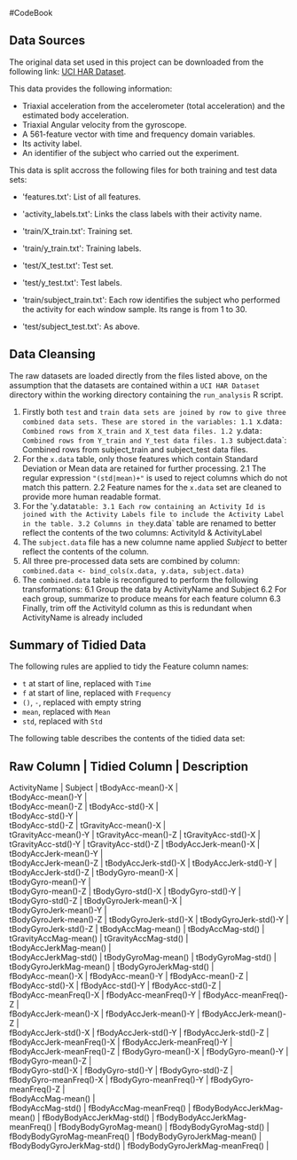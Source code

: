 #CodeBook

## Data Sources

The original data set used in this project can be downloaded from the following link: [UCI HAR Dataset]().

This data provides the following information:

- Triaxial acceleration from the accelerometer (total acceleration) and the estimated body acceleration.
- Triaxial Angular velocity from the gyroscope. 
- A 561-feature vector with time and frequency domain variables. 
- Its activity label. 
- An identifier of the subject who carried out the experiment.

This data is split accross the following files for both training and test data sets:

- 'features.txt': List of all features.

- 'activity_labels.txt': Links the class labels with their activity name.

- 'train/X_train.txt': Training set.

- 'train/y_train.txt': Training labels.

- 'test/X_test.txt': Test set.

- 'test/y_test.txt': Test labels.

- 'train/subject_train.txt': Each row identifies the subject who performed the activity for each window sample. Its range is from 1 to 30.

- 'test/subject_test.txt': As above. 

## Data Cleansing

The raw datasets are loaded directly from the files listed above, 
on the assumption that the datasets are contained within a `UCI HAR Dataset` directory within the working directory containing the
`run_analysis` R script.

1. Firstly both `test` and `train data sets are joined by row to give three combined data sets. These are stored in the variables:
  1.1 `x.data`: Combined rows from X_train and X_test data files.
  1.2 `y.data`: Combined rows from Y_train and Y_test data files.
  1.3 `subject.data`: Combined rows from subject_train and subject_test data files.
2. For the `x.data` table, only those features which contain Standard Deviation or Mean data are retained for further processing.
  2.1 The regular expression `"(std|mean)+"` is used to reject columns which do not match this pattern.
  2.2 Feature names for the `x.data` set are cleaned to provide more human readable format.
3. For the 'y.data` table:
  3.1 Each row containing an Activity Id is joined with the Activity Labels file to include the Activity Label in the table.
  3.2 Columns in the `y.data` table are renamed to better reflect the contents of the two columns: ActivityId & ActivityLabel
4. The `subject.data` file has a new columne name applied _Subject_ to better reflect the contents of the column.
5. All three pre-processed data sets are combined by column: ```combined.data <- bind_cols(x.data, y.data, subject.data)```
6. The `combined.data` table is reconfigured to perform the following transformations:
  6.1 Group the data by ActivityName and Subject
  6.2 For each group, summarize to produce means for each feature column
  6.3 Finally, trim off the ActivityId column as this is redundant when ActivityName is already included

## Summary of Tidied Data

The following rules are applied to tidy the Feature column names:

* `t` at start of line, replaced with `Time`
* `f` at start of line, replaced with `Frequency`
* `()`, `-`, replaced with empty string
* `mean`, replaced with `Mean`
* `std`, replaced with `Std`

The following table describes the contents of the tidied data set:

Raw Column                      | Tidied Column | Description
--------------------------------------------------------------
ActivityName                    |
Subject                         |
tBodyAcc-mean()-X               |       
tBodyAcc-mean()-Y               |       
tBodyAcc-mean()-Z               |
tBodyAcc-std()-X                |        
tBodyAcc-std()-Y                |    
tBodyAcc-std()-Z                |
tGravityAcc-mean()-X            |    
tGravityAcc-mean()-Y            |
tGravityAcc-mean()-Z            |
tGravityAcc-std()-X             |  
tGravityAcc-std()-Y             |
tGravityAcc-std()-Z             |
tBodyAccJerk-mean()-X           |   
tBodyAccJerk-mean()-Y           |  
tBodyAccJerk-mean()-Z           |
tBodyAccJerk-std()-X            | 
tBodyAccJerk-std()-Y            |  
tBodyAccJerk-std()-Z            |
tBodyGyro-mean()-X              |   
tBodyGyro-mean()-Y              |  
tBodyGyro-mean()-Z              |
tBodyGyro-std()-X               | 
tBodyGyro-std()-Y               |   
tBodyGyro-std()-Z               |
tBodyGyroJerk-mean()-X          |    
tBodyGyroJerk-mean()-Y          |  
tBodyGyroJerk-mean()-Z          |
tBodyGyroJerk-std()-X           |
tBodyGyroJerk-std()-Y           | 
tBodyGyroJerk-std()-Z           |
tBodyAccMag-mean()              | 
tBodyAccMag-std()               |
tGravityAccMag-mean()           |
tGravityAccMag-std()            |   
tBodyAccJerkMag-mean()          |  
tBodyAccJerkMag-std()           |
tBodyGyroMag-mean()             |
tBodyGyroMag-std()              | 
tBodyGyroJerkMag-mean()         |
tBodyGyroJerkMag-std()          |   
fBodyAcc-mean()-X               |
fBodyAcc-mean()-Y               |
fBodyAcc-mean()-Z               |  
fBodyAcc-std()-X                |
fBodyAcc-std()-Y                |
fBodyAcc-std()-Z                |  
fBodyAcc-meanFreq()-X           | 
fBodyAcc-meanFreq()-Y           |
fBodyAcc-meanFreq()-Z           |   
fBodyAccJerk-mean()-X           | 
fBodyAccJerk-mean()-Y           |
fBodyAccJerk-mean()-Z           |  
fBodyAccJerk-std()-X            |
fBodyAccJerk-std()-Y            |
fBodyAccJerk-std()-Z            |   
fBodyAccJerk-meanFreq()-X       | 
fBodyAccJerk-meanFreq()-Y       |
fBodyAccJerk-meanFreq()-Z       |
fBodyGyro-mean()-X              |
fBodyGyro-mean()-Y              |
fBodyGyro-mean()-Z              |  
fBodyGyro-std()-X               |
fBodyGyro-std()-Y               |
fBodyGyro-std()-Z               |   
fBodyGyro-meanFreq()-X          |
fBodyGyro-meanFreq()-Y          |
fBodyGyro-meanFreq()-Z          |    
fBodyAccMag-mean()              |   
fBodyAccMag-std()               |
fBodyAccMag-meanFreq()          |
fBodyBodyAccJerkMag-mean()      |
fBodyBodyAccJerkMag-std()       |
fBodyBodyAccJerkMag-meanFreq()  |
fBodyBodyGyroMag-mean()         |
fBodyBodyGyroMag-std()          |
fBodyBodyGyroMag-meanFreq()     |
fBodyBodyGyroJerkMag-mean()     |
fBodyBodyGyroJerkMag-std()      |
fBodyBodyGyroJerkMag-meanFreq() |
